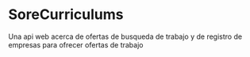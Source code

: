 # SoreCurriculums
Una api web acerca de ofertas de busqueda de trabajo y de registro de empresas para ofrecer ofertas de trabajo
